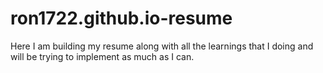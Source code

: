 # ron1722.github.io-resume
Here I am building my resume along with all the learnings that I doing and will be trying to implement as much as I can.
